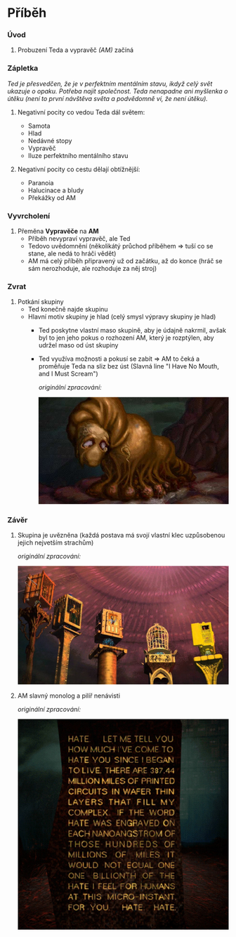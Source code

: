 # Příběh

### Úvod
1. Probuzení Teda a vypravěč *(AM)* začíná

### Zápletka
*Ted je přesvedčen, že je v perfektním mentálním stavu, ikdyž celý svět ukazuje o opaku. Potřeba najít společnost. Teda nenapadne ani myšlenka o útěku (není to první návštěva světa a podvědomně ví, že není útěku).*
1. Negativní pocity co vedou Teda dál světem: 
    * Samota
    * Hlad
    * Nedávné stopy
    * Vypravěč
    * Iluze perfektního mentálního stavu

2. Negativní pocity co cestu dělají obtížnější:
    * Paranoia
    * Halucinace a bludy
    * Překážky od AM

### Vyvrcholení
1. Přeměna **Vypravěče** na **AM**
    * Příběh nevypraví vypravěč, ale Ted
    * Tedovo uvědomnění (několikátý průchod příběhem => tuší co se stane, ale nedá to hráči vědět)
    * AM má celý příběh připravený už od začátku, až do konce (hráč se sám nerozhoduje, ale rozhoduje za něj stroj)

### Zvrat
1. Potkání skupiny
    * Ted konečně najde skupinu
    * Hlavní motiv skupiny je hlad (celý smysl výpravy skupiny je hlad)
        * Ted poskytne vlastní maso skupině, aby je údajně nakrmil, avšak byl to jen jeho pokus o rozhození AM, který je rozptýlen, aby udržel maso od úst skupiny 
        * Ted využíva možnosti a pokusí se zabít => AM to čeká a proměňuje Teda na sliz bez úst (Slavná line "I Have No Mouth, and I Must Scream")

            *originální zpracování:*

            ![znetvořený Ted v originální hře](obrazky/tedSlizOriginal.jpg)

### Závěr
1. Skupina je uvězněna (každá postava má svojí vlastní klec uzpůsobenou jejich nejvetším strachům)

    *originální zpracování:* 

    ![uvěznění skupiny v originální hře](obrazky/uvezneniOriginal.jpg)


2. AM slavný monolog a pilíř nenávisti

    *originální zpracování:*

    ![pilíř hněvu v originální hře](obrazky/pilirNenavistiOriginal.jpg)